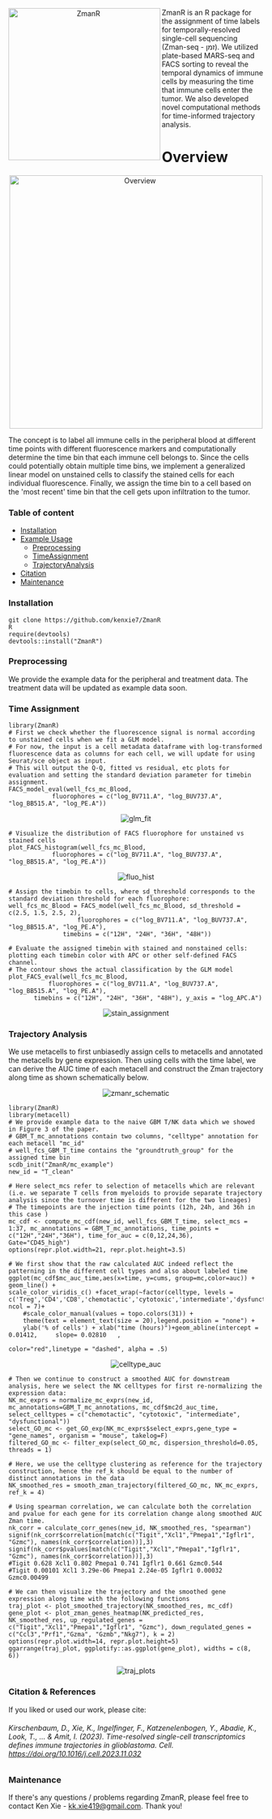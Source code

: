 
<p align = "center">
    <img width="300px" src="./pic/TEST3.png" align="left" alt="ZmanR" />
</p>

<p>ZmanR is an R package for the assignment of time labels for temporally-resolved single-cell sequencing (Zman-seq - זמן). We utilized plate-based MARS-seq and FACS sorting to reveal the temporal dynamics of immune cells by measuring the time that immune cells enter the tumor. We also developed novel computational methods for time-informed trajectory analysis. 
</p> 


Overview
========
<p align = "center">
<img width="500px" src="./pic/time_labeling.png" alt="Overview" title="Overview" align="center">
</p>
The concept is to label all immune cells in the peripheral blood at different time points with different fluorescence markers and computationally determine the time bin that each immune cell belongs to. Since the cells could potentially obtain multiple time bins, we implement a generalized linear model on unstained cells to classify the stained cells for each individual fluorescence. Finally, we assign the time bin to a cell based on the 'most recent' time bin that the cell gets upon infiltration to the tumor. 
</p> 

### Table of content
- [Installation](#Installation)
- [Example Usage](#example-usage)
    - [Preprocessing](#--Preprocessing)
    - [TimeAssignment](#--Time-Assignment)
    - [TrajectoryAnalysis](#--Trajectory-Analysis)
- [Citation](#citation-&-references)
- [Maintenance](#Maintenance)
### Installation
	git clone https://github.com/kenxie7/ZmanR
	R
	require(devtools)
	devtools::install("ZmanR")
### Preprocessing
We provide the example data for the peripheral and treatment data. The treatment data will be updated as example data soon. </br>
### Time Assignment

    library(ZmanR)
    # First we check whether the fluorescence signal is normal according to unstained cells when we fit a GLM model.
    # For now, the input is a cell metadata dataframe with log-transformed fluorescence data as columns for each cell, we will update for using Seurat/sce object as input. 
    # This will output the Q-Q, fitted vs residual, etc plots for evaluation and setting the standard deviation parameter for timebin assignment.
    FACS_model_eval(well_fcs_mc_Blood,
    		    fluorophores = c("log_BV711.A", "log_BUV737.A", "log_BB515.A", "log_PE.A"))
    
<div align="center">
<img src="./pic/glm_fit.png" alt="glm_fit"/>
</div>

    # Visualize the distribution of FACS fluorophore for unstained vs stained cells
    plot_FACS_histogram(well_fcs_mc_Blood, 
    			fluorophores = c("log_BV711.A", "log_BUV737.A", "log_BB515.A", "log_PE.A"))
    
<div align="center">
<img src="./pic/fluo_hist.png" alt="fluo_hist"/>
</div>

    # Assign the timebin to cells, where sd_threshold corresponds to the standard deviation threshold for each fluorophore:
    well_fcs_mc_Blood = FACS_model(well_fcs_mc_Blood, sd_threshold = c(2.5, 1.5, 2.5, 2),
    				   fluorophores = c("log_BV711.A", "log_BUV737.A", "log_BB515.A", "log_PE.A"),
  				   timebins = c("12H", "24H", "36H", "48H"))

    # Evaluate the assigned timebin with stained and nonstained cells: plotting each timebin color with APC or other self-defined FACS channel.
    # The contour shows the actual classification by the GLM model
    plot_FACS_eval(well_fcs_mc_Blood, 
    		   fluorophores = c("log_BV711.A", "log_BUV737.A", "log_BB515.A", "log_PE.A"),
  		   timebins = c("12H", "24H", "36H", "48H"), y_axis = "log_APC.A")
    
<div align="center">
<img src="./pic/stain_asssignment.png" alt="stain_assignment"/>
</div>

### Trajectory Analysis
We use metacells to first unbiasedly assign cells to metacells and annotated the metacells by gene expression. Then using cells with the time label, we can derive the AUC time of each metacell and construct the Zman trajectory along time as shown schematically below.
<div align="center">
<img src="./pic/zmanr_schematic.jpg" alt="zmanr_schematic"/>
</div>

    library(ZmanR)
    library(metacell)
    # We provide example data to the naive GBM T/NK data which we showed in Figure 3 of the paper.
    # GBM_T_mc_annotations contain two columns, "celltype" annotation for each metacell "mc_id" 
    # well_fcs_GBM_T_time contains the "groundtruth_group" for the assigned time bin
    scdb_init("ZmanR/mc_example")
    new_id = "T_clean"

    # Here select_mcs refer to selection of metacells which are relevant (i.e. we separate T cells from myeloids to provide separate trajectory analysis since the turnover time is different for the two lineages)
    # The timepoints are the injection time points (12h, 24h, and 36h in this case )
    mc_cdf <- compute_mc_cdf(new_id, well_fcs_GBM_T_time, select_mcs = 1:37, mc_annotations = GBM_T_mc_annotations, time_points = c("12H","24H","36H"), time_for_auc = c(0,12,24,36), 		Gate="CD45_high")
    options(repr.plot.width=21, repr.plot.height=3.5)
    
    # We first show that the raw calculated AUC indeed reflect the patterning in the different cell types and also about labeled time
    ggplot(mc_cdf$mc_auc_time,aes(x=time, y=cums, group=mc,color=auc)) + geom_line() +  
    scale_color_viridis_c() +facet_wrap(~factor(celltype, levels = c('Treg','CD4','CD8','chemotactic','cytotoxic','intermediate','dysfunctional')), ncol = 7)+
        #scale_color_manual(values = topo.colors(31)) + 
        theme(text = element_text(size = 20),legend.position = "none") + 
        ylab('% of cells') + xlab("time (hours)")+geom_abline(intercept =  0.01412,     slope= 0.02810   ,
                                                             color="red",linetype = "dashed", alpha = .5) 
<div align="center">
<img src="./pic/celltype_auc.png" alt="celltype_auc"/>
</div>

    # Then we continue to construct a smoothed AUC for downstream analysis, here we select the NK celltypes for first re-normalizing the expression data:
    NK_mc_exprs = normalize_mc_exprs(new_id, mc_annotations=GBM_T_mc_annotations, mc_cdf$mc2d_auc_time, select_celltypes = c("chemotactic", "cytotoxic", "intermediate", 			"dysfunctional"))
    select_GO_mc <- get_GO_exp(NK_mc_exprs$select_exprs,gene_type = "gene_names", organism = "mouse", takelog=F)
    filtered_GO_mc <- filter_exp(select_GO_mc, dispersion_threshold=0.05, threads = 1)

    # Here, we use the celltype clustering as reference for the trajectory construction, hence the ref_k should be equal to the number of distinct annotations in the data
    NK_smoothed_res = smooth_zman_trajectory(filtered_GO_mc, NK_mc_exprs, ref_k = 4)

<div align="center"></div>

    # Using spearman correlation, we can calculate both the correlation and pvalue for each gene for its correlation change along smoothed AUC Zman time.
    nk_corr = calculate_corr_genes(new_id, NK_smoothed_res, "spearman")
    signif(nk_corr$correlation[match(c("Tigit","Xcl1","Pmepa1","Igflr1", "Gzmc"), names(nk_corr$correlation))],3)
    signif(nk_corr$pvalues[match(c("Tigit","Xcl1","Pmepa1","Igflr1", "Gzmc"), names(nk_corr$correlation))],3)
    #Tigit 0.628 Xcl1 0.802 Pmepa1 0.741 Igflr1 0.661 Gzmc0.544
    #Tigit 0.00101 Xcl1 3.29e-06 Pmepa1 2.24e-05 Igflr1 0.00032 Gzmc0.00499

<div align="center"></div>

    # We can then visualize the trajectory and the smoothed gene expression along time with the following functions
    traj_plot <- plot_smoothed_trajectory(NK_smoothed_res, mc_cdf)
    gene_plot <- plot_zman_genes_heatmap(NK_predicted_res, NK_smoothed_res, up_regulated_genes = c("Tigit","Xcl1","Pmepa1","Igflr1", "Gzmc"), down_regulated_genes = 				c("Ccl3","Prf1","Gzma", "Gzmb","Nkg7"), k = 2)
    options(repr.plot.width=14, repr.plot.height=5)
    ggarrange(traj_plot, ggplotify::as.ggplot(gene_plot), widths = c(8, 6))

<div align="center">
<img src="./pic/traj_plots.png" alt="traj_plots"/>
</div>

### Citation & References

If you liked or used our work, please cite:
###### Kirschenbaum, D., Xie, K., Ingelfinger, F., Katzenelenbogen, Y., Abadie, K., Look, T., ... & Amit, I. (2023). Time-resolved single-cell transcriptomics defines immune trajectories in glioblastoma. Cell. https://doi.org/10.1016/j.cell.2023.11.032


### Maintenance

If there's any questions / problems regarding ZmanR, please feel free to contact Ken Xie - kk.xie419@gmail.com. Thank you!

